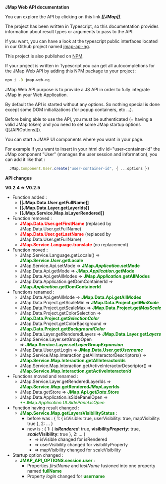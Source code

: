 **JMap Web API documentation**

You can explore the API by clicking on this link ***[[JMap]]***.

The project has been written in Typescript, so this documentation provides information about result types or arguments to pass to the API.

If you want, you can have a look at the typescript public interfaces located in our Github project named [jmap-api-ng](https://github.com/k2geospatial/jmap-api-ng).

This project is also published on [NPM](https://www.npmjs.com/package/jmap-api-ng).

If your project is written in Typescript you can get all autocompletions for the JMap Web API by adding this NPM package to your project :
```bash
npm i -D jmap-web-ng
```

JMap Web API purpose is to provide a JS API in order to fully integrate JMap in your Web Application.

By default the API is started without any options. So nothing special is done except some DOM initializations (for popup containers, etc ...).

Before being able to use the API, you must be authenticated (= having a valid JMap token) and you need to set some JMap startup options ([[JAPIOptions]]).

You can start a JMAP UI components where you want in your page.

For example if you want to insert in your html div id="user-container-id" the JMap component "User" (manages the user session and information), you can add it like that :
```ts
  JMap.Component.User.create("user-container-id", { ...options })
```

**API changes**

**V0.2.4 => V0.2.5**
 - Function added :
    - **[[JMap.Data.User.getFullName]]**
    - **[[JMap.Data.Layer.getLayerIds]]**
    - **[[JMap.Service.Map.isLayerRendered]]**
 - Function removed :
    - <span style="color:red">**JMap.Data.User.getFirstName**</span> (replaced by JMap.Data.User.getFullName)
    - <span style="color:red">**JMap.Data.User.getLastName**</span> (replaced by JMap.Data.User.getFullName)
    - <span style="color:red">**JMap.Service.Language.translate**</span> (no replacement)
 - Function moved :
    - JMap.Service.Language.getLocale() => <span style="color:green">**JMap.Service.*User*.getLocale**</span>
    - JMap.Service.Api.setMode => <span style="color:green">**JMap.*Application*.setMode**</span>
    - JMap.Data.Api.getMode => <span style="color:green">**JMap.*Application*.getMode**</span>
    - JMap.Data.Api.getAllModes => <span style="color:green">**JMap.*Application*.getAllModes**</span>
    - JMap.Data.Application.getDomContainerId => <span style="color:green">**JMap.*Application*.getDomContainerId**</span>
 - Functions renamed :
    - JMap.Data.Api.getAllMode => <span style="color:green">**JMap.Data.Api.getAllMode*s***</span>
    - JMap.Data.Project.getScaleMin => <span style="color:green">**JMap.Data.Project.get*MinScale***</span>
    - JMap.Data.Project.getScaleMax => <span style="color:green">**JMap.Data.Project.get*MaxScale***</span>
    - JMap.Data.Project.getColorSelection => <span style="color:green">**JMap.Data.Project.get*SelectionColor***</span>
    - JMap.Data.Project.getColorBackground => <span style="color:green">**JMap.Data.Project.get*BackgroundColor***</span>
    - JMap.Data.Layer.getRenderedLayers => <span style="color:green">**JMap.Data.Layer.get*Layers***</span>
    - JMap.Service.Layer.setGroupOpen => <span style="color:green">**JMap.Service.Layer.set*Layer*Group*Expansion***</span>
    - JMap.Data.User.getLogin => <span style="color:green">**JMap.Data.User.get*Username***</span>
    - JMap.Service.Map.Interaction.getAllInteractorDescriptors() => <span style="color:green">**JMap.Service.Map.Interaction.getAllInteractor*Id*s**</span>
    - JMap.Service.Map.Interaction.getActiveInteractorDescriptor() => <span style="color:green">**JMap.Service.Map.Interaction.getActiveInteractor*Id***</span>
 - Functions moved and renamed :
    - JMap.Service.Layer.getRenderedLayerIds => <span style="color:green">**JMap.Service.*Map*.getRendered*JMap*LayerIds**</span>
    - JMap.Data.getStore => <span style="color:green">**JMap.Api.get*Data*.Store**</span>
    - JMap.Data.Application.isSidePanelOpen => <span style="color:green">**JMap.*Application.UI.*SidePanel.isOpen**</span>
 - Function having result changed :
    - <span style="color:green">**JMap.Service.Map.getLayersVisibilityStatus**</span> :
      - before was : { 1: { isVisible: true, userVisibility: true, mapVisibility: true }, 2: ... }
      - now is : { 1: { **is*Rendered***: true, **visibility*Property***: true, ***scale*Visibility**: true }, 2: ... }
        - => isVisible changed for isRendered
        - => userVisibility changed for visibilityProperty
        - => mapVisibility changed for scaleVisibility
 - Startup option changed :
    - <span style="color:green">**JMAP_API_OPTIONS.session.user**</span> :
      - Properties *firstName* and *lastName* fusioned into one property named <span style="color:green">**fullName**</span>
      - Property *login* changed for <span style="color:green">**username**</span>